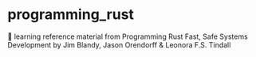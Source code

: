 # programming_rust

📖 learning reference material from Programming Rust Fast, Safe Systems Development by Jim Blandy, Jason Orendorff &amp;
Leonora F.S. Tindall
